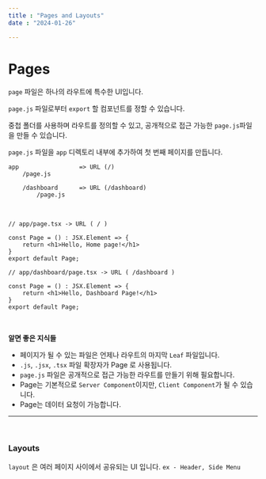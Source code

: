 ```yaml
---
title : "Pages and Layouts"
date : "2024-01-26"

---
```


# Pages

`page` 파일은 하나의 라우트에 특수한 UI입니다.

`page.js` 파일로부터 `export` 할 컴포넌트를 정할 수 있습니다.

중첩 폴더를 사용하며 라우트를 정의할 수 있고, 공개적으로 접근 가능한 `page.js`파일을 만들 수 있습니다.

`page.js` 파일을 `app` 디렉토리 내부에 추가하여 첫 번째 페이지를 만듭니다.

```
app                 => URL (/)
    /page.js
    
    /dashboard      => URL (/dashboard)
        /page.js
```

<br>

```tsx
// app/page.tsx -> URL ( / )

const Page = () : JSX.Element => {
    return <h1>Hello, Home page!</h1>
}
export default Page;
```
```tsx
// app/dashboard/page.tsx -> URL ( /dashboard )

const Page = () : JSX.Element => {
    return <h1>Hello, Dashboard Page!</h1>
}
export default Page;
```

<br>

**알면 좋은 지식들**

* 페이지가 될 수 있는 파일은 언제나 라우트의 마지막 `Leaf` 파일입니다.
* `.js`, `.jsx`, `.tsx` 파일 확장자가 Page 로 사용됩니다.
* `page.js` 파일은 공개적으로 접근 가능한 라우트를 만들기 위해 필요합니다.
* Page는 기본적으로 `Server Component`이지만, `Client Component`가 될 수 있습니다.
* Page는 데이터 요청이 가능합니다.

---

<br>

### Layouts

`layout` 은 여러 페이지 사이에서 공유되는 UI 입니다. `ex - Header, Side Menu`

